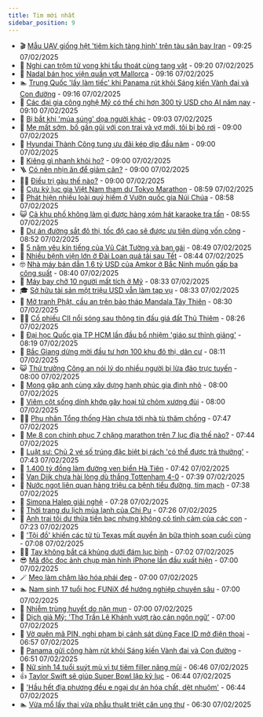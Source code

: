 ```yaml
---
title: Tim mới nhất
sidebar_position: 9
---
```


<!-- vnexpress-tin-moi-nhat:START -->
- 🎬 [Mẫu UAV giống hệt &#39;tiêm kích tàng hình&#39; trên tàu sân bay Iran](https://vnexpress.net/mau-uav-giong-het-tiem-kich-tang-hinh-tren-tau-san-bay-iran-4846916.html) - 09:25 07/02/2025
- 🐎 [Nghi can trộm tử vong khi tẩu thoát cùng tang vật](https://vnexpress.net/nghi-can-trom-tu-vong-khi-tau-thoat-cung-tang-vat-4846964.html) - 09:20 07/02/2025
- 🦍 [Nadal bán học viện quần vợt Mallorca](https://vnexpress.net/nadal-ban-hoc-vien-quan-vot-mallorca-4846969.html) - 09:16 07/02/2025
- 🏊 [Trung Quốc &#39;lấy làm tiếc&#39; khi Panama rút khỏi Sáng kiến Vành đai và Con đường](https://vnexpress.net/trung-quoc-lay-lam-tiec-khi-panama-rut-khoi-sang-kien-vanh-dai-va-con-duong-4846919.html) - 09:16 07/02/2025
- 🎊 [Các đại gia công nghệ Mỹ có thể chi hơn 300 tỷ USD cho AI năm nay](https://vnexpress.net/cac-dai-gia-cong-nghe-my-co-the-chi-hon-300-ty-usd-cho-ai-nam-nay-4846956.html) - 09:10 07/02/2025
- 🎃 [Bị bắt khi &#39;múa súng&#39; dọa người khác](https://vnexpress.net/bi-bat-khi-mua-sung-doa-nguoi-khac-4846946.html) - 09:03 07/02/2025
- 🧰 [Mẹ mất sớm, bố gần gũi với con trai và vợ mới, tôi bị bỏ rơi](https://vnexpress.net/me-mat-som-bo-gan-gui-voi-con-trai-va-vo-moi-toi-bi-bo-roi-4846729.html) - 09:00 07/02/2025
- 🔭 [Hyundai Thành Công tung ưu đãi kép dịp đầu năm](https://vnexpress.net/hyundai-thanh-cong-tung-uu-dai-kep-dip-dau-nam-4846948.html) - 09:00 07/02/2025
- 🫶 [Kiêng gì nhanh khỏi ho?](https://vnexpress.net/kieng-gi-nhanh-khoi-ho-4846884.html) - 09:00 07/02/2025
- 🪜 [Có nên nhịn ăn để giảm cân?](https://vnexpress.net/co-nen-nhin-an-de-giam-can-4846879.html) - 09:00 07/02/2025
- 👨‍🏫 [Điều trị gàu thế nào?](https://vnexpress.net/dieu-tri-gau-the-nao-4846809.html) - 09:00 07/02/2025
- 🎊 [Cựu kỷ lục gia Việt Nam tham dự Tokyo Marathon](https://vnexpress.net/cuu-ky-luc-gia-viet-nam-tham-du-tokyo-marathon-4846950.html) - 08:59 07/02/2025
- 🎊 [Phát hiện nhiều loài quý hiếm ở Vườn quốc gia Núi Chúa](https://vnexpress.net/phat-hien-nhieu-loai-quy-hiem-o-vuon-quoc-gia-nui-chua-4846895.html) - 08:58 07/02/2025
- 😺 [Cả khu phố không làm gì được hàng xóm hát karaoke tra tấn](https://vnexpress.net/ca-khu-pho-khong-lam-gi-duoc-hang-xom-hat-karaoke-tra-tan-4846922.html) - 08:55 07/02/2025
- 🐘 [Dự án đường sắt đô thị, tốc độ cao sẽ được ưu tiên dùng vốn công](https://vnexpress.net/du-an-duong-sat-do-thi-toc-do-cao-se-duoc-uu-tien-dung-von-cong-4846932.html) - 08:52 07/02/2025
- 🌁 [5 năm yêu kín tiếng của Vũ Cát Tường và bạn gái](https://vnexpress.net/5-nam-yeu-kin-tieng-cua-vu-cat-tuong-va-ban-gai-4846370.html) - 08:49 07/02/2025
- 🐲 [Nhiều bệnh viện lớn ở Đài Loan quá tải sau Tết](https://vnexpress.net/nhieu-benh-vien-lon-o-dai-loan-qua-tai-sau-tet-4846901.html) - 08:44 07/02/2025
- 🤓 [Nhà máy bán dẫn 1,6 tỷ USD của Amkor ở Bắc Ninh muốn gấp ba công suất](https://vnexpress.net/nha-may-ban-dan-1-6-ty-usd-cua-amkor-o-bac-ninh-muon-gap-ba-cong-suat-4846882.html) - 08:40 07/02/2025
- 💪 [Máy bay chở 10 người mất tích ở Mỹ](https://vnexpress.net/may-bay-cho-10-nguoi-mat-tich-o-my-4846885.html) - 08:33 07/02/2025
- 🎓 [Sở hữu tài sản một triệu USD vẫn làm tạp vụ](https://vnexpress.net/so-huu-tai-san-mot-trieu-usd-van-lam-tap-vu-4846920.html) - 08:33 07/02/2025
- 🫣 [Mở tranh Phật, cầu an trên bảo tháp Mandala Tây Thiên](https://vnexpress.net/mo-tranh-phat-cau-an-tren-bao-thap-mandala-tay-thien-4846892.html) - 08:30 07/02/2025
- 🧑‍💻 [Cổ phiếu CII nổi sóng sau thông tin đấu giá đất Thủ Thiêm](https://vnexpress.net/chung-khoan-hom-nay-7-2-co-phieu-cii-noi-song-sau-thong-tin-dau-gia-dat-thu-thiem-4846936.html) - 08:26 07/02/2025
- 🐲 [Đại học Quốc gia TP HCM lần đầu bổ nhiệm &#39;giáo sư thỉnh giảng&#39;](https://vnexpress.net/dai-hoc-quoc-gia-tp-hcm-lan-dau-bo-nhiem-giao-su-thinh-giang-4846713.html) - 08:19 07/02/2025
- 🌝 [Bắc Giang dừng mời đầu tư hơn 100 khu đô thị, dân cư](https://vnexpress.net/bac-giang-dung-moi-dau-tu-hon-100-khu-do-thi-dan-cu-4846785.html) - 08:11 07/02/2025
- 😺 [Thứ trưởng Công an nói lý do nhiều người bị lừa đảo trực tuyến](https://vnexpress.net/thu-truong-cong-an-noi-ly-do-nhieu-nguoi-bi-lua-dao-truc-tuyen-4846861.html) - 08:00 07/02/2025
- 🐎 [Mong gặp anh cùng xây dựng hạnh phúc gia đình nhỏ](https://vnexpress.net/mong-gap-anh-cung-xay-dung-hanh-phuc-gia-dinh-nho-4846745.html) - 08:00 07/02/2025
- 🎡 [Viêm cột sống dính khớp gây hoại tử chỏm xương đùi](https://vnexpress.net/viem-cot-song-dinh-khop-gay-hoai-tu-chom-xuong-dui-4846880.html) - 08:00 07/02/2025
- 👨‍🏫 [Phu nhân Tổng thống Hàn chưa tới nhà tù thăm chồng](https://vnexpress.net/phu-nhan-tong-thong-han-chua-toi-nha-tu-tham-chong-4846833.html) - 07:47 07/02/2025
- 🦆 [Mẹ 8 con chinh phục 7 chặng marathon trên 7 lục địa thế nào?](https://vnexpress.net/me-8-con-chinh-phuc-7-chang-marathon-tren-7-luc-dia-the-nao-4846813.html) - 07:44 07/02/2025
- 🚦 [Luật sư: Chủ 2 vé số trúng đặc biệt bị rách &#39;có thể được trả thưởng&#39;](https://vnexpress.net/luat-su-chu-2-ve-so-trung-dac-biet-bi-rach-co-the-duoc-tra-thuong-vnepre-4846855.html) - 07:43 07/02/2025
- 💫 [1.400 tỷ đồng làm đường ven biển Hà Tiên](https://vnexpress.net/1-400-ty-dong-lam-duong-ven-bien-ha-tien-4846865.html) - 07:42 07/02/2025
- 🎉 [Van Dijk chưa hài lòng dù thắng Tottenham 4-0](https://vnexpress.net/van-dijk-chua-hai-long-du-thang-tottenham-4-0-4846903.html) - 07:39 07/02/2025
- 🌋 [Nước ngọt liên quan hàng triệu ca bệnh tiểu đường, tim mạch](https://vnexpress.net/nuoc-ngot-lien-quan-hang-trieu-ca-benh-tieu-duong-tim-mach-4846893.html) - 07:38 07/02/2025
- 🤖 [Simona Halep giải nghệ](https://vnexpress.net/simona-halep-giai-nghe-4846889.html) - 07:28 07/02/2025
- 🦏 [Thời trang du lịch mùa lạnh của Chi Pu](https://vnexpress.net/thoi-trang-du-lich-mua-lanh-cua-chi-pu-4846432.html) - 07:26 07/02/2025
- 🦩 [Anh trai tôi dư thừa tiền bạc nhưng không có tình cảm của các con](https://vnexpress.net/anh-trai-toi-du-thua-tien-bac-nhung-khong-co-tinh-cam-cua-cac-con-4846731.html) - 07:23 07/02/2025
- 👺 [&#39;Tội đồ&#39; khiến các tử tù Texas mất quyền ăn bữa thịnh soạn cuối cùng](https://vnexpress.net/toi-do-khien-cac-tu-tu-texas-mat-quyen-an-bua-thinh-soan-cuoi-cung-4846851.html) - 07:08 07/02/2025
- 🧑‍🏫 [Tay không bắt cá khủng dưới đám lục bình](https://vnexpress.net/tay-khong-bat-ca-basa-duoi-dam-luc-binh-4846066.html) - 07:02 07/02/2025
- 😎 [Mã độc đọc ảnh chụp màn hình iPhone lần đầu xuất hiện](https://vnexpress.net/ma-doc-doc-anh-chup-man-hinh-iphone-lan-dau-xuat-hien-4846642.html) - 07:00 07/02/2025
- 🪄 [Mẹo làm chậm lão hóa phái đẹp](https://vnexpress.net/meo-lam-cham-lao-hoa-phai-dep-4846848.html) - 07:00 07/02/2025
- 🏊 [Nam sinh 17 tuổi học FUNiX để hướng nghiệp chuyên sâu](https://vnexpress.net/nam-sinh-17-tuoi-hoc-funix-de-huong-nghiep-chuyen-sau-4846824.html) - 07:00 07/02/2025
- 💃 [Nhiễm trùng huyết do nặn mụn](https://vnexpress.net/nhiem-trung-huyet-do-nan-mun-4846752.html) - 07:00 07/02/2025
- 🦆 [Dịch giả Mỹ: &#39;Thơ Trần Lê Khánh vượt rào cản ngôn ngữ&#39;](https://vnexpress.net/dich-gia-my-tho-tran-le-khanh-vuot-rao-can-ngon-ngu-4840204.html) - 07:00 07/02/2025
- 🎊 [Vờ quên mã PIN, nghi phạm bị cảnh sát dùng Face ID mở điện thoại](https://vnexpress.net/vo-quen-ma-pin-nghi-pham-bi-canh-sat-dung-face-id-mo-dien-thoai-4846835.html) - 06:57 07/02/2025
- 👺 [Panama gửi công hàm rút khỏi Sáng kiến Vành đai và Con đường](https://vnexpress.net/panama-gui-cong-ham-rut-khoi-sang-kien-vanh-dai-va-con-duong-4846840.html) - 06:51 07/02/2025
- 🎡 [Nữ sinh 14 tuổi suýt mù vì tự tiêm filler nâng mũi](https://vnexpress.net/nu-sinh-14-tuoi-suyt-mu-vi-tu-tiem-filler-nang-mui-4846854.html) - 06:46 07/02/2025
- 👍 [Taylor Swift sẽ giúp Super Bowl lập kỷ lục](https://vnexpress.net/taylor-swift-se-giup-super-bowl-lap-ky-luc-4846881.html) - 06:44 07/02/2025
- 🐎 [&#39;Hầu hết địa phương đều e ngại dự án hóa chất, dệt nhuộm&#39;](https://vnexpress.net/hau-het-dia-phuong-deu-e-ngai-du-an-hoa-chat-det-nhuom-4846827.html) - 06:44 07/02/2025
- 🏊 [Vừa mổ lấy thai vừa phẫu thuật triệt căn ung thư](https://vnexpress.net/vua-mo-lay-thai-vua-phau-thuat-triet-can-ung-thu-4846706.html) - 06:30 07/02/2025<!-- vnexpress-tin-moi-nhat:END -->
